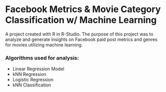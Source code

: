 # Facebook Metrics & Movie Category Classification w/ Machine Learning

A project created with R in R-Studio. The purpose of this project was to analyze and generate insights on Facebook paid post metrics and genres for movies utilizing machine learning.

### Algorithms used for analysis:
* Linear Regression Model
* kNN Regression
* Logistic Regression
* kNN Classification
